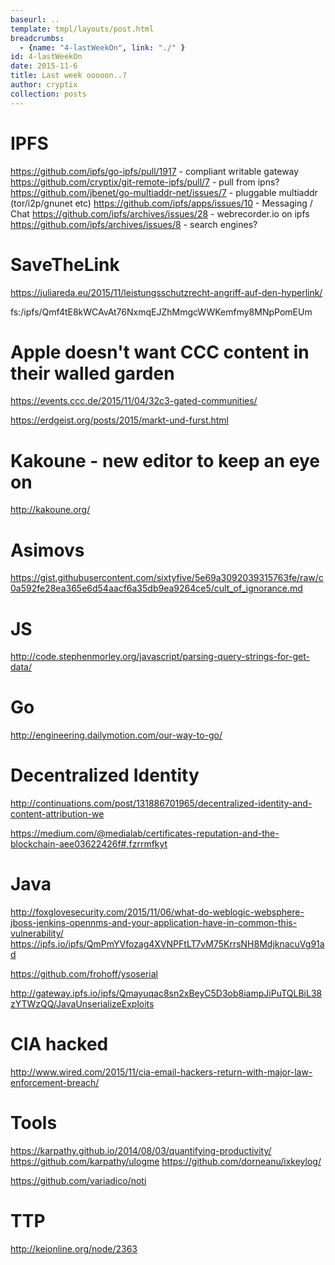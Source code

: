 ```yaml
---
baseurl: ..
template: tmpl/layouts/post.html
breadcrumbs:
  - {name: "4-lastWeekOn", link: "./" }
id: 4-lastWeekOn
date: 2015-11-6
title: Last week ooooon..?
author: cryptix
collection: posts
---
```



# IPFS


https://github.com/ipfs/go-ipfs/pull/1917 - compliant writable gateway
https://github.com/cryptix/git-remote-ipfs/pull/7 - pull from ipns?
https://github.com/jbenet/go-multiaddr-net/issues/7 - pluggable multiaddr (tor/i2p/gnunet etc)
https://github.com/ipfs/apps/issues/10 - Messaging / Chat
https://github.com/ipfs/archives/issues/28 - webrecorder.io on ipfs
https://github.com/ipfs/archives/issues/8 - search engines?

# SaveTheLink

https://juliareda.eu/2015/11/leistungsschutzrecht-angriff-auf-den-hyperlink/

fs:/ipfs/Qmf4tE8kWCAvAt76NxmqEJZhMmgcWWKemfmy8MNpPomEUm


# Apple doesn't want CCC content in their walled garden

https://events.ccc.de/2015/11/04/32c3-gated-communities/

https://erdgeist.org/posts/2015/markt-und-furst.html


# Kakoune - new editor to keep an eye on

http://kakoune.org/


# Asimovs

https://gist.githubusercontent.com/sixtyfive/5e69a3092039315763fe/raw/c0a592fe28ea365e6d54aacf6a35db9ea9264ce5/cult_of_ignorance.md


# JS

http://code.stephenmorley.org/javascript/parsing-query-strings-for-get-data/


# Go

http://engineering.dailymotion.com/our-way-to-go/

# Decentralized Identity

http://continuations.com/post/131886701965/decentralized-identity-and-content-attribution-we

https://medium.com/@medialab/certificates-reputation-and-the-blockchain-aee03622426f#.fzrrmfkyt

# Java

http://foxglovesecurity.com/2015/11/06/what-do-weblogic-websphere-jboss-jenkins-opennms-and-your-application-have-in-common-this-vulnerability/
https://ipfs.io/ipfs/QmPmYVfozag4XVNPFtLT7vM75KrrsNH8MdjknacuVg91ad


https://github.com/frohoff/ysoserial

http://gateway.ipfs.io/ipfs/Qmayuqac8sn2xBeyC5D3ob8iampJiPuTQLBiL38zYTWzQQ/JavaUnserializeExploits


# CIA hacked

http://www.wired.com/2015/11/cia-email-hackers-return-with-major-law-enforcement-breach/


# Tools

https://karpathy.github.io/2014/08/03/quantifying-productivity/
https://github.com/karpathy/ulogme
https://github.com/dorneanu/ixkeylog/



https://github.com/variadico/noti

# TTP

http://keionline.org/node/2363

